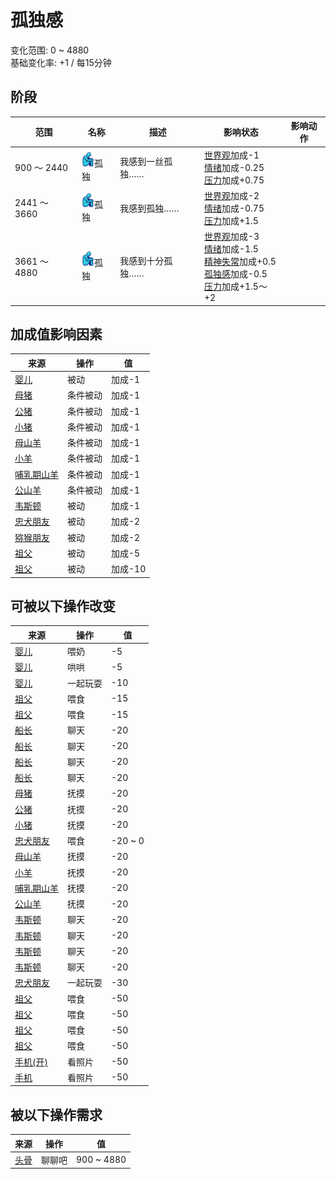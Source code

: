 # 孤独感  
变化范围: 0 ~ 4880  
基础变化率: +1 / 每15分钟  
## 阶段  
范围  |  名称  |  描述  |  影响状态  |  影响动作  
----  |  ----  |  ----  |  ----  |  ----  
900 ～ 2440  |  <img decoding="async" src="Sprite/Loneliness.png" style="width:20px;">孤独  |  我感到一丝孤独……  |  [世界观](Structure.md)加成-1<br>[情绪](Morale.md)加成-0.25<br>[压力](Stress.md)加成+0.75  |    
2441 ～ 3660  |  <img decoding="async" src="Sprite/Loneliness.png" style="width:20px;">孤独  |  我感到孤独……  |  [世界观](Structure.md)加成-2<br>[情绪](Morale.md)加成-0.75<br>[压力](Stress.md)加成+1.5  |    
3661 ～ 4880  |  <img decoding="async" src="Sprite/Loneliness.png" style="width:20px;">孤独  |  我感到十分孤独……  |  [世界观](Structure.md)加成-3<br>[情绪](Morale.md)加成-1.5<br>[精神失常](MindState.md)加成+0.5<br>[孤独感](Loneliness.md)加成-0.5<br>[压力](Stress.md)加成+1.5～+2  |    
## 加成值影响因素  
来源  |  操作  |  值  
----  |  ----  |  ----  
[婴儿](Baby.md)  |  被动  |  加成-1  
[母猪](BoarEnclosureFemale.md)  |  条件被动  |  加成-1  
[公猪](BoarEnclosureMale.md)  |  条件被动  |  加成-1  
[小猪](BoarEnclosurePiglet.md)  |  条件被动  |  加成-1  
[母山羊](GoatEnclosureFemale.md)  |  条件被动  |  加成-1  
[小羊](GoatEnclosureKid.md)  |  条件被动  |  加成-1  
[哺乳期山羊](GoatEnclosureLactating.md)  |  条件被动  |  加成-1  
[公山羊](GoatEnclosureMale.md)  |  条件被动  |  加成-1  
[韦斯顿](Weston.md)  |  被动  |  加成-1  
[忠犬朋友](DogFriend.md)  |  被动  |  加成-2  
[猕猴朋友](MacaqueFriend.md)  |  被动  |  加成-2  
[祖父](Grandfather.md)  |  被动  |  加成-5  
[祖父](GrandfatherHealthy.md)  |  被动  |  加成-10  
## 可被以下操作改变  
来源  |  操作  |  值  
----  |  ----  |  ----  
[婴儿](Baby.md)  |  喂奶  |  -5  
[婴儿](Baby.md)  |  哄哄  |  -5  
[婴儿](Baby.md)  |  一起玩耍  |  -10  
[祖父](Grandfather.md)  |  喂食  |  -15  
[祖父](GrandfatherHealthy.md)  |  喂食  |  -15  
[船长](Captain.md)  |  聊天  |  -20  
[船长](Captain.md)  |  聊天  |  -20  
[船长](Captain.md)  |  聊天  |  -20  
[船长](Captain.md)  |  聊天  |  -20  
[母猪](BoarEnclosureFemale.md)  |  抚摸  |  -20  
[公猪](BoarEnclosureMale.md)  |  抚摸  |  -20  
[小猪](BoarEnclosurePiglet.md)  |  抚摸  |  -20  
[忠犬朋友](DogFriend.md)  |  喂食  |  -20 ~ 0  
[母山羊](GoatEnclosureFemale.md)  |  抚摸  |  -20  
[小羊](GoatEnclosureKid.md)  |  抚摸  |  -20  
[哺乳期山羊](GoatEnclosureLactating.md)  |  抚摸  |  -20  
[公山羊](GoatEnclosureMale.md)  |  抚摸  |  -20  
[韦斯顿](Weston.md)  |  聊天  |  -20  
[韦斯顿](Weston.md)  |  聊天  |  -20  
[韦斯顿](Weston.md)  |  聊天  |  -20  
[韦斯顿](Weston.md)  |  聊天  |  -20  
[忠犬朋友](DogFriend.md)  |  一起玩耍  |  -30  
[祖父](Grandfather.md)  |  喂食  |  -50  
[祖父](Grandfather.md)  |  喂食  |  -50  
[祖父](GrandfatherHealthy.md)  |  喂食  |  -50  
[祖父](GrandfatherHealthy.md)  |  喂食  |  -50  
[手机(开)](PhoneOn.md)  |  看照片  |  -50  
[手机](PhoneOnLight.md)  |  看照片  |  -50  
## 被以下操作需求  
来源  |  操作  |  值  
----  |  ----  |  ----  
[头骨](Skull.md)  |  聊聊吧  |  900 ~ 4880  
